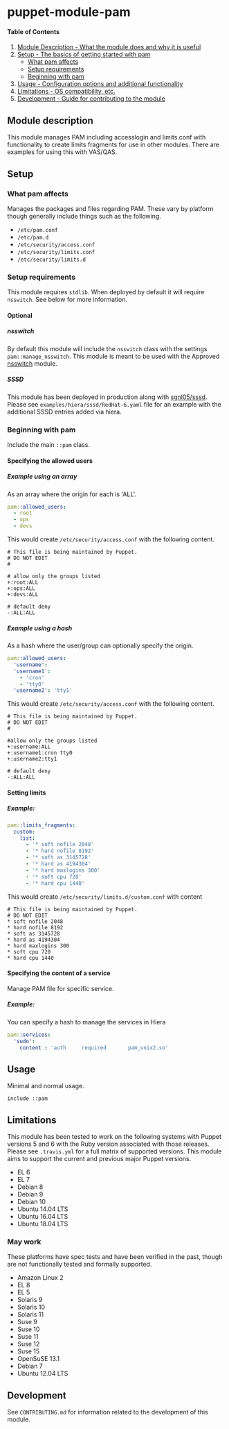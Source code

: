 # puppet-module-pam

#### Table of Contents

1. [Module Description - What the module does and why it is useful](#module-description)
1. [Setup - The basics of getting started with pam](#setup)
   * [What pam affects](#what-pam-affects)
   * [Setup requirements](#setup-requirements)
   * [Beginning with pam](#beginning-with-pam)
1. [Usage - Configuration options and additional functionality](#usage)
1. [Limitations - OS compatibility, etc.](#limitations)
1. [Development - Guide for contributing to the module](#development)

## Module description

This module manages PAM including accesslogin and limits.conf with
functionality to create limits fragments for use in other modules. There
are examples for using this with VAS/QAS.

## Setup

### What pam affects

Manages the packages and files regarding PAM. These vary by platform
though generally include things such as the following.

* `/etc/pam.conf`
* `/etc/pam.d`
* `/etc/security/access.conf`
* `/etc/security/limits.conf`
* `/etc/security/limits.d`

### Setup requirements
This module requires `stdlib`. When deployed by default it will require
`nsswitch`. See below for more information.

#### Optional

##### nsswitch

By default this module will include the `nsswitch` class with the
settings `pam::manage_nsswitch`. This module is meant to be used with
the Approved [nsswitch](https://github.com/trlinkin/puppet-nsswitch)
module.

##### SSSD

This module has been deployed in production along with
[sgnl05/sssd](https://github.com/sgnl05/sgnl05-sssd). Please see
`examples/hiera/sssd/RedHat-6.yaml` file for an example with the
additional SSSD entries added via hiera.

### Beginning with pam

Include the main `::pam` class.

#### Specifying the allowed users

##### Example using an array

As an array where the origin for each is 'ALL'.

```yaml
pam::allowed_users:
  - root
  - ops
  - devs
```

This would create `/etc/security/access.conf` with the following content.

```
# This file is being maintained by Puppet.
# DO NOT EDIT
#

# allow only the groups listed
+:root:ALL
+:ops:ALL
+:devs:ALL

# default deny
-:ALL:ALL
```

##### Example using a hash

As a hash where the user/group can optionally specify the origin.

```yaml
pam::allowed_users:
  'username':
  'username1':
    - 'cron'
    - 'tty0'
  'username2': 'tty1'
```

This would create `/etc/security/access.conf` with the following content.

```
# This file is being maintained by Puppet.
# DO NOT EDIT
#

#allow only the groups listed
+:username:ALL
+:username1:cron tty0
+:username2:tty1

# default deny
-:ALL:ALL
```

#### Setting limits
##### Example:

```yaml
pam::limits_fragments:
  custom:
    list:
      - '* soft nofile 2048'
      - '* hard nofile 8192'
      - '* soft as 3145728'
      - '* hard as 4194304'
      - '* hard maxlogins 300'
      - '* soft cpu 720'
      - '* hard cpu 1440'
```

This would create `/etc/security/limits.d/custom.conf` with content

```
# This file is being maintained by Puppet.
# DO NOT EDIT
* soft nofile 2048
* hard nofile 8192
* soft as 3145728
* hard as 4194304
* hard maxlogins 300
* soft cpu 720
* hard cpu 1440
```

#### Specifying the content of a service
Manage PAM file for specific service.

##### Example:
You can specify a hash to manage the services in Hiera

```yaml
pam::services:
  'sudo':
    content : 'auth     required       pam_unix2.so'
```

## Usage

Minimal and normal usage.

```puppet
include ::pam
```

## Limitations

This module has been tested to work on the following systems with Puppet
versions 5 and 6 with the Ruby version associated with those releases.
Please see `.travis.yml` for a full matrix of supported versions. This
module aims to support the current and previous major Puppet versions.

 * EL 6
 * EL 7
 * Debian 8
 * Debian 9
 * Debian 10
 * Ubuntu 14.04 LTS
 * Ubuntu 16.04 LTS
 * Ubuntu 18.04 LTS

### May work

These platforms have spec tests and have been verified in the past,
though are not functionally tested and formally supported.

 * Amazon Linux 2
 * EL 8
 * EL 5
 * Solaris 9
 * Solaris 10
 * Solaris 11
 * Suse 9
 * Suse 10
 * Suse 11
 * Suse 12
 * Suse 15
 * OpenSuSE 13.1
 * Debian 7
 * Ubuntu 12.04 LTS

## Development

See `CONTRIBUTING.md` for information related to the development of this
module.
